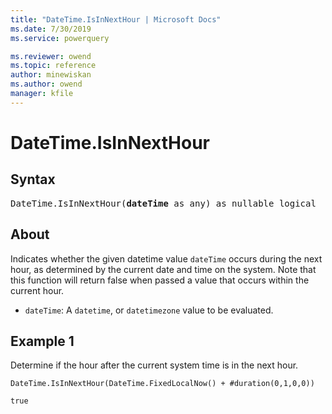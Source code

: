 ```yaml
---
title: "DateTime.IsInNextHour | Microsoft Docs"
ms.date: 7/30/2019
ms.service: powerquery

ms.reviewer: owend
ms.topic: reference
author: minewiskan
ms.author: owend
manager: kfile
---
```

# DateTime.IsInNextHour

## Syntax

<pre>
DateTime.IsInNextHour(<b>dateTime</b> as any) as nullable logical
</pre>

## About  
Indicates whether the given datetime value `dateTime` occurs during the next hour, as determined by the current date and time on the system. Note that this function will return false when passed a value that occurs within the current hour. <ul> <li><code>dateTime</code>: A <code>datetime</code>, or <code>datetimezone</code> value to be evaluated.</li> </ul>

## Example 1
Determine if the hour after the current system time is in the next hour.

```powerquery-m
DateTime.IsInNextHour(DateTime.FixedLocalNow() + #duration(0,1,0,0))
```

`true`

